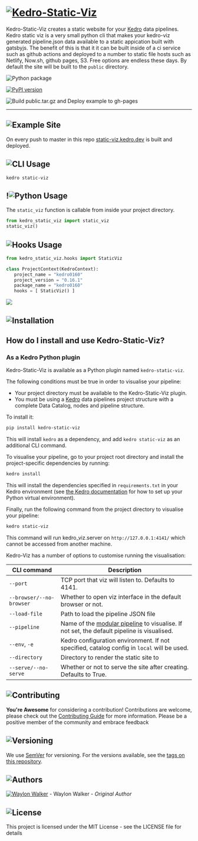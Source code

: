 # [![Kedro-Static-Viz](./artwork/headers/1.png)](https://static-viz.kedro.dev)

Kedro-Static-Viz creates a static website for your [Kedro](https://github.com/quantumblacklabs/kedro) data pipelines.  Kedro static viz is a very small python cli that makes your kedro-viz generated pipeline.json data available to a static appication built with gatsbyjs.  The benefit of this is that it it can be built inside of a ci service such as github actions and deployed to a number to static file hosts such as Netlify, Now.sh, github pages, S3.  Free options are endless these days.  By default the site will be built to the `public` directory.

![Python package](https://github.com/WaylonWalker/kedro-static-viz/workflows/Python%20package/badge.svg?branch=master)

[![PyPI version](https://badge.fury.io/py/kedro-static-viz.svg)](https://badge.fury.io/py/kedro-static-viz)


![Build public.tar.gz and Deploy example to gh-pages](https://github.com/WaylonWalker/kedro-static-viz/workflows/Build%20public.tar.gz%20and%20Deploy%20example%20to%20gh-pages/badge.svg?branch=master)

---

## ![Example Site](./artwork/headers/2.png)


On every push to master in this repo [static-viz.kedro.dev](https://static-viz.kedro.dev) is built and deployed.

## ![CLI Usage](./artwork/headers/3.png)

```
kedro static-viz
```

## !![Python Usage](./artwork/headers/4.png)

The `static_viz` function is callable from inside your project directory.

```python
from kedro_static_viz import static_viz
static_viz()
```

## ![Hooks Usage](./artwork/headers/5.png)

``` python
from kedro_static_viz.hooks import StaticViz

class ProjectContext(KedroContext):
   project_name = "kedro0160"
   project_version = "0.16.1"
   package_name = "kedro0160"
   hooks = [ StaticViz() ]
```

![](./artwork/kedro-static-viz-0-0-1.gif)

## ![Installation](artwork/headers/6.png)


## How do I install and use Kedro-Static-Viz?


### As a Kedro Python plugin

Kedro-Static-Viz is available as a Python plugin named `kedro-static-viz`.

The following conditions must be true in order to visualise your pipeline:

- Your project directory must be available to the Kedro-Static-Viz plugin.
- You must be using a [Kedro](https://github.com/quantumblacklabs/kedro) data pipelines project structure with a complete Data Catalog, nodes and pipeline structure.

To install it:

```bash
pip install kedro-static-viz
```

This will install `kedro` as a dependency, and add `kedro static-viz` as an additional CLI command.


To visualise your pipeline, go to your project root directory and install the project-specific dependencies by running:

```bash
kedro install
```

This will install the dependencies specified in `requirements.txt` in your Kedro environment (see [the Kedro documentation](https://kedro.readthedocs.io/en/latest/02_getting_started/01_prerequisites.html#python-virtual-environments) for how to set up your Python virtual environment).

Finally, run the following command from the project directory to visualise your pipeline:

```bash
kedro static-viz
```

This command will run kedro_viz.server on `http://127.0.0.1:4141/` which cannot be accessed from another machine.

Kedro-Viz has a number of options to customise running the visualisation:

| CLI command              | Description                                                                                                                                                                            |
|--------------------------|----------------------------------------------------------------------------------------------------------------------------------------------------------------------------------------|
| `--port`                 | TCP port that viz will listen to. Defaults to 4141.                                                                                                                                    |
| `--browser/--no-browser` | Whether to open viz interface in the default browser or not.                                                                                                                           |
| `--load-file`            | Path to load the pipeline JSON file                                                                                                                                                    |
| `--pipeline`             | Name of the [modular pipeline](https://kedro.readthedocs.io/en/latest/04_user_guide/06_pipelines.html#modular-pipelines) to visualise. If not set, the default pipeline is visualised. |
| `--env`, `-e`            | Kedro configuration environment. If not specified, catalog config in `local` will be used.                                                                                             |
| `--directory`            | Directory to render the static site to                                                                                                                                                 |
| `--serve/--no-serve`     | Whether or not to serve the site after creating. Defaults to True.                                                                                                                     |

## ![Contributing](./artwork/headers/7.png)

**You're Awesome** for considering a contribution!  Contributions are welcome, please check out the [Contributing Guide](./contributing.md) for more information.  Please be a positive member of the community and embrace feedback

## ![Versioning](./artwork/headers/8.png)

We use [SemVer](https://semver.org/) for versioning. For the versions available, see the [tags on this repository](./tags).


## ![Authors](./artwork/headers/9.png)

[![Waylon Walker](https://avatars1.githubusercontent.com/u/22648375?s=120&v=4)](https://github.com/WaylonWalker) - Waylon Walker - _Original Author_

## ![License](./artwork/headers/10.png)

This project is licensed under the MIT License - see the LICENSE file for details
